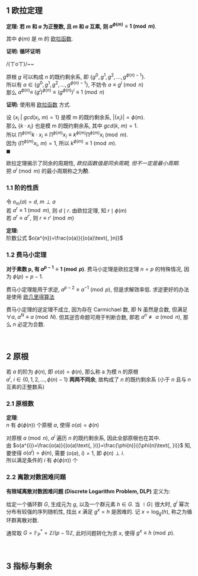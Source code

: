 ## 1 欧拉定理

**定理: 若 $m$ 和 $a$ 为正整数, 且 $m$ 和 $a$ 互素, 则 $a^{\phi(m)}\equiv 1\pmod m$**.

其中 $\phi(m)$ 是 m 的 [欧拉函数](欧拉函数.md).

**证明: 循环证明**

/(ㄒoㄒ)/~~  

原根 $g$ 可以构成 $n$ 的既约剩余系, 即 $\{g^{0},g^{1},g^{2},\dots, g^{\phi(n)-1}\}$.  
所以有 $a\in\{g^{0},g^{1},g^{2},\dots, g^{\phi(n)-1}\}$, 不妨令 $a\equiv g^{i}\pmod n$  
那么 $a^{\phi(n)}\equiv\ (g^{i})^{\phi(n)}\equiv (g^{\phi(n)})^{i} \equiv 1\pmod n$

**证明:** 使用用 [欧拉函数](欧拉函数.md) 方式.

设 $\{x_{i}\ \vert\ gcd(x_{i},\ m)=1\}$ 是模 m 的既约剩余系, $\vert \{x_{i}\}\vert=\phi(m)$.   
那么 $\{k\cdot x_{i}\}$ 也是模 m 的既约剩余系, 其中 $gcd(k,\ m)=1$.   
所以 $\prod^{\phi(m)}k\cdot x_{i}\equiv \prod^{\phi(m)}x_{i}\equiv k^{\phi(m)}\prod^{\phi(m)}x_{i}\pmod{m}$.  
因为 $\left( \prod^{\phi(m)}x_{i} ,\ m\right)=1$, 所以 $k^{\phi(m)}\equiv 1\pmod{m}$.  
$\blacksquare$

欧拉定理揭示了同余的周期性, *欧拉函数值是同余周期, 但不一定是最小周期*.  
把 $a^{i}\pmod m$ 的最小周期称之为**阶**.

### 1.1 阶的性质

令 $o_{m}(a)=d$, $m\perp a$  
若 $a^{r}\equiv1\pmod m$, 则 $d\mid r$. 由欧拉定理, 知 $r\mid\phi(m)$  
若 $a^{r}\equiv a^{r'}$, 则 $r\equiv r'\pmod m$

**定理:**  
阶数公式 $o(a^{n})=\frac{o(a)}{(o(a)\text{, }n)}$

### 1.2 费马小定理

**对于素数 p, 有 $a^{p-1}\equiv 1\pmod p$**. 费马小定理是欧拉定理 $n=p$ 的特殊情况, 因为 $\phi(p)=p-1$.

费马小定理能用于求逆, $a^{p-2}\equiv a^{-1}\pmod p$, 但是求解效率低. 求逆更好的办法是使用 [欧几里得算法](欧几里得算法.md)

费马小定理的逆定理不成立, 因为存在 Carmichael 数, 即 N 虽然是合数, 但满足 $\forall a,\ a^{N}\equiv a\pmod{N}$. 但其逆否命题可用于判断合数, 即若 $a^{n}\not\equiv a\pmod{n}$, 那么 $n$ 必定为合数.

<br>

## 2 原根

若 $a$ 的阶为 $\phi(n)$, 即 $o(a)=\phi(n)$, 那么称 a 为模 n 的原根  
$a^{i},\ i\in\{0, 1, 2, \dots,\phi(n)-1\}$ **两两不同余**, 故构成了 $n$ 的既约剩余系 (小于 $n$ 且与 $n$ 互素的正整数系)

### 2.1 原根数

**定理**:  
$n$ 有 $\phi(\phi(n))$ 个原根 $a$, 使得 $o(a)=\phi(n)$
  

对原根 $a\pmod n$, $a^i$ 遍历 $n$ 的既约剩余系, 因此全部原根也在其中.  
由 $o(a^{i})=\frac{o(a)}{(o(a)\text{, }i)}=\frac{\phi(n)}{(\phi(n)\text{, }i)}$ 知, 要使得 $o(a^i)=\phi(n)$, 需要 $(o(a)\text{, }i)=1$, 即 $\phi(n)\perp i$.  
所以满足条件的 $i$ 有 $\phi(\phi(n))$ 个

### 2.2 离散对数困难问题

**有限域离散对数困难问题 (Discrete Logarithm Problem, DLP)** 定义为:

给定一个循环群 $G$, 生成元为 $g$, 以及一个群元素 $h\in G$. 当 $\mid G\mid$ 很大时, $g^{i}$ 幂次分布有较强的序列随机性, 找出 $x$ 满足 $g^{x}=h$ 是困难的. 记 $x=\log_{g}(h)$, 称之为循环群离散对数.

通常取 $G=\mathbb{F}_{P}^{*}=\mathbb{Z}/(p-1)\mathbb{Z}$, 此时问题转化为求 $x$, 使得 $g^{x}\equiv h\pmod{p}$.

<br>

## 3 指标与剩余
